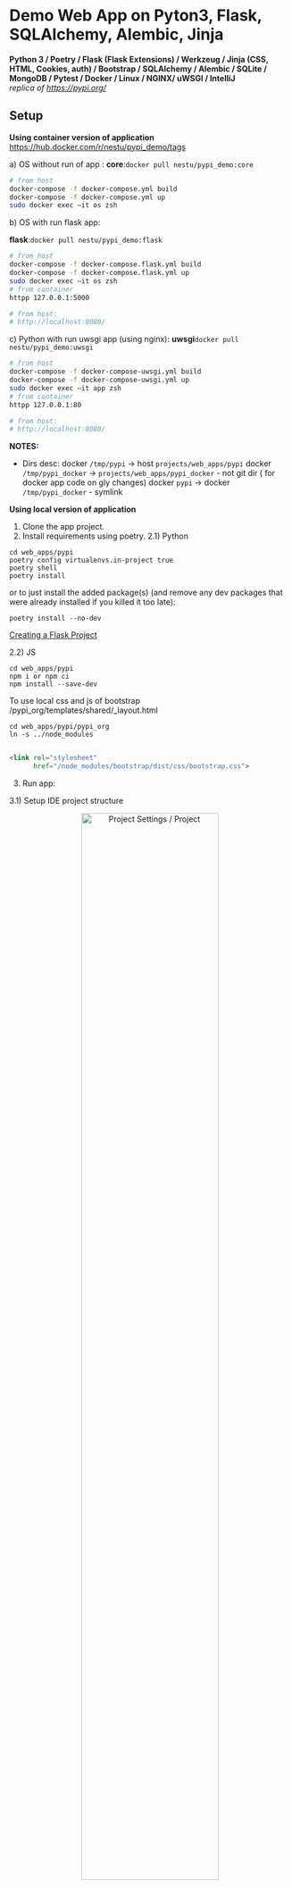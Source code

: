 # Demo Web App on Pyton3, Flask, SQLAlchemy, Alembic, Jinja

**Python 3 / Poetry / Flask (Flask Extensions) / Werkzeug / Jinja (CSS, HTML, Cookies, auth) / Bootstrap / SQLAlchemy / Alembic / SQLite / MongoDB / Pytest / Docker / Linux / NGINX/ uWSGI / IntelliJ** \
*replica of https://pypi.org/*

## Setup

**Using container version of application**
https://hub.docker.com/r/nestu/pypi_demo/tags

a) OS without run of app :
**core**:`docker pull nestu/pypi_demo:core`
```sh
# from host
docker-compose -f docker-compose.yml build
docker-compose -f docker-compose.yml up
sudo docker exec –it os zsh
```

b) OS with run flask app:

**flask**:`docker pull nestu/pypi_demo:flask`
```sh
# from host
docker-compose -f docker-compose.flask.yml build
docker-compose -f docker-compose.flask.yml up
sudo docker exec –it os zsh
# from container
httpp 127.0.0.1:5000

# from host:
# http://localhost:8080/
```

c) Python with run uwsgi app (using nginx):
**uwsgi**`docker pull nestu/pypi_demo:uwsgi`
```sh
# from host
docker-compose -f docker-compose-uwsgi.yml build
docker-compose -f docker-compose-uwsgi.yml up
sudo docker exec –it app zsh
# from container
httpp 127.0.0.1:80

# from host:
# http://localhost:8080/
```

**NOTES:**
- Dirs desc:
docker `/tmp/pypi` -> host `projects/web_apps/pypi`
docker `/tmp/pypi_docker` -> `projects/web_apps/pypi_docker` - not git dir (
   for docker app code on gly changes)
docker `pypi` -> docker `/tmp/pypi_docker` - symlink

**Using local version of application**

1) Clone the app project.
3) Install requirements using poetry. 2.1) Python

```shell
cd web_apps/pypi
poetry config virtualenvs.in-project true
poetry shell
poetry install
```

or to just install the added package(s) (and remove any dev packages that were
already installed if you killed it too late):

```
poetry install --no-dev
```

[Creating a Flask Project](https://www.jetbrains.com/help/pycharm/creating-flask-project.html)

2.2) JS

```shell
cd web_apps/pypi
npm i or npm ci
npm install --save-dev
```

To use local css and js of bootstrap /pypi_org/templates/shared/_layout.html

```shell
cd web_apps/pypi/pypi_org
ln -s ../node_modules
```

```html

<link rel="stylesheet"
      href="/node_modules/bootstrap/dist/css/bootstrap.css">
```

3) Run app:

3.1) Setup IDE project structure
<p align="center">
<img src="assets/pr-1.png" alt="Project Settings / Project" width="70%">
<img src="assets/pr-2.png" alt="Project Settings / Modules tree" width="70%">
<img src="assets/pr-3.png" alt="Project Settings / Modules env" width="70%">
<img src="assets/pr-4.png" alt="Project Settings / Modules tree" width="70%">
<img src="assets/pr-5.png" alt="Project Settings / Modules env" width="70%">
<img src="assets/pr-6.png" alt="Platform Settings / SDKs" width="70%">
</p>

3.2) Run app via command interface:
`cd <project_dir>`
`scripts/run_app.sh`

3.3) Run app via IDE in debug mode:

**NOTE:**
Need plugin for IDE:
[EnvFile](https://plugins.jetbrains.com/plugin/7861-envfile)
<p align="center">
<img src="assets/ide-1.png" alt="EnvFile plugin for IDE" width="70%">
</p>

a) Flask module
<p align="center">
<img src="assets/ide-2.png" alt="Flask module" width="70%">
</p>

b) Python script app.py
<p align="center">
<img src="assets/ide-3.png" alt="Python script" width="70%">
</p>

c) Flask framework \
[Run/Debug Configuration: Flask Server](https://www.jetbrains.com/help/pycharm/run-debug-configuration-flask-server.html)

<p align="center">
<img src="assets/ide-4.png" alt="Flask framework" width="70%">
</p>

4) Run scripts:

```sh
cd projects/web_apps/pypi
./scripts/run_app.sh
./scripts/run_data_insert.sh
...
```

5) DB

```sh
sudo yum install python3-devel mysql-devel
```

6) Alembic:

```sh
cd web_apps/pypi/
alembic init migrations/alembic
sudo dnf install -y python3-alembic
alembic current
# make model changes
# https://alembic.sqlalchemy.org/en/latest/autogenerate.html
alembic revision --autogenerate -m "Added last_updated column to Package cls"
# manual
alembic revision -m "new migration"

alembic upgrade head
alembic downgrade base
```

Alternative for `alembic upgrade head`:

```Python
# or https://alembic.sqlalchemy.org/en/latest/api/commands.html
from alembic.config import Config
from alembic import command

alembic_cfg = Config("/pypi_org/alembic.ini")
command.upgrade(alembic_cfg, "head")
```

7) Run app inside of docker container:
   7.1) Install docker:

```sh
# a) https://docs.docker.com/engine/install/
# e.g. https://docs.docker.com/engine/install/fedora/
sudo dnf config-manager --add-repo https://download.docker.com/linux/fedora/docker-ce.repo
sudo dnf install docker-ce docker-ce-cli containerd.io

# b) https://docs.docker.com/engine/install/linux-postinstall/
sudo groupadd docker
sudo usermod -aG docker $USER
newgrp docker
sudo systemctl enable docker.service
sudo systemctl enable containerd.service
# if err `connect EACCES /var/run/docker.sock`
sudo chmod o+rw /var/run/docker.sock

sudo systemctl start docker.service
sudo netstat -lntp | grep dockerd
```

7.2) Install docker-compose:

```sh
# https://docs.docker.com/compose/install/
# https://developer.fedoraproject.org/tools/docker/compose.html
# https://computingforgeeks.com/install-and-use-docker-compose-on-fedora/
```

7.3) Enable Command-line completion for docker:

```sh
#https://docs.docker.com/compose/completion/
# With oh-my-zsh shell
kate ~/.zshrc
# add to plugins=(... docker docker-compose)
source ~/.zshrc
```

7.4) Install GUI-For-Docker:

```sh
# https://appfleet.com/blog/top-gui-for-docker/
# e.g. https://dockstation.io/
# or use IDE plugins
# or https://github.com/jesseduffield/lazydocker#usage
```

7.5) Dockerfile or Docker Compose desc:
_Use long term support Ubuntu image: https://wiki.ubuntu.com/Releases_

**Dockerfile**

```yml
# https://runnable.com/docker/python/dockerize-your-flask-application
# https://docs.docker.com/develop/develop-images/dockerfile_best-practices/
# https://runnable.com/docker/python/dockerize-your-flask-application
# https://www.digitalocean.com/community/tutorials/how-to-build-and-deploy-a-flask-application-using-docker-on-ubuntu-18-04#step-2-setting-up-docker
```

**Docker compose**

```sh
# https://runnable.com/docker/python/docker-compose-with-flask-apps
# https://docs.docker.com/compose/gettingstarted/
# https://www.tutorialworks.com/why-containers-stop/#what-if-my-docker-container-dies-immediately
tty=True
docker-compose -f docker-compose.yml build
docker-compose -f docker-compose.yml up
# to use increments
docker-compose -f docker-compose-new.yml build
docker-compose -f docker-compose-new.yml build --no-cache
docker-compose -f docker-compose-new.yml up
```

7.6) Connect to docker:

```sh
# https://phoenixnap.com/kb/how-to-ssh-into-docker-container
sudo docker exec –it os zsh
sudo docker attach os
```

7.7) Push / pull docker image:

```sh
docker logout
docker login --username=yourhubusername --email=youremail@company.com
docker images

# docker-compose.yml
docker image tag pypi_os:latest nestu/pypi_demo:os
REPOSITORY        TAG       IMAGE ID       CREATED          SIZE
nestu/pypi_demo   core      54f70da6fd51   15 minutes ago   968MB

docker image push nestu/pypi_demo:os

docker run --rm nestu/pypi_demo:os
docker pull nestu/pypi_demo:os
```

7.8) Non root user:
https://code.visualstudio.com/remote/advancedcontainers/add-nonroot-user
https://www.digitalocean.com/community/tutorials/how-to-share-data-between-the-docker-container-and-the-host
https://stackoverflow.com/questions/27701930/how-to-add-users-to-docker-container

7.9) Restart policy:
```
docker update --restart=no ba758b878e7c
```

## Tips

1) Show project structure: \
   `tree -I .env`
2) Export requirements: \
   `poetry export -f requirements.txt --output requirements.txt --without-hashes`
3) IDE tab hack for html code:

    ```html
    div.container>div.row>div.col-md-4*3
    ```

   to

    ```html
    
    <div class="container">
        <div class="row">
            <div class="col-md-4"></div>
            <div class="col-md-4"></div>
            <div class="col-md-4"></div>
        </div>
    </div>```

4) **Errors:** \
   a) sqlite3.ProgrammingError in IDE debug mode
    ```
    sqlite3.ProgrammingError: SQLite objects created in a thread can only be used in that same thread. The object was created in thread id 9744 and this is thread id 12712.
    ```

   **Fix:** Play w/ `Allow parallel run` option for debug run config.

5) **IDE:**\

- debug flask, alembic and rest of the modules using python module with
  parameters;

6) **APP:**\

- In case flask app is executed in debug mode, then adding new model cls will
  automatically reflect the changes to DB without involving alembic migration
  revision.

7) **Utils:**\
   [appmap](https://plugins.jetbrains.com/plugin/16701-appmap) \
   AppMap is a free and open source visualization tool that allows you to see
   how your software works as it’s running.
   a) [Install AppMap for IDE](https://plugins.jetbrains.com/plugin/16701-appmap)
   \
   b) [Install the AppMap agent for Python](https://appland.com/docs/quickstart/pycharm/step-1)
   \

  ```sh
  npx @appland/appmap install-agent
  ? AppMap is about to be installed. Confirm the details below.
  Project type: poetry
  Project directory: projects/web_apps/pypi
  Git remote: origin    https://github.com/AleksNeStu/projects.git (fetch)
  Python version: 3.10.2
  Python package directory: projects/web_apps/pypi/.venv
  c) [Record AppMaps](https://appland.com/docs/quickstart/pycharm/step-3) \
    - [via tests](https://appland.com/docs/quickstart/pycharm/step-3-tests) \
    - [remote](https://appland.com/docs/quickstart/pycharm/step-3-remote) \
  ```   

## Tech-stack

<p align="center">
<img src="assets/diagram.png" alt="Stairway test">
</p>

> BE

- Python3


- [Jinja](https://github.com/pallets/jinja) \
  Jinja is a fast, expressive, extensible templating engine. Special
  placeholders in the template allow writing code similar to Python syntax.
  Then the template is passed data to render the final document. \
  [Jinja Templates](https://jinja.palletsprojects.com/en/3.0.x/templates/) \
  [jinja cheatsheet](https://devhints.io/jinja)


- [flask](https://github.com/pallets/flask) \
  Flask is a lightweight WSGI web application framework. It is designed to make
  getting started quick and easy, with the ability to scale up to complex
  applications. It began as a simple wrapper around Werkzeug and Jinja and has
  become one of the most popular Python web application frameworks. \
  Flask is better for quick development use cases and is perfect for
  prototyping. It is apt for developing microservices or serverless
  applications. \
  [Flask layout](https://flask.palletsprojects.com/en/2.0.x/tutorial/layout/) \
  [Advanced patterns for views and routing](http://exploreflask.com/en/latest/views.html) \
  `FLASK_DEBUG=1` - auto-reload the flask app when a code change happens
  `FLASK_DEBUG=0` - to debug via IDE instead of seeing stacktrace in browser \
  [Flask 2 time run issue](https://stackoverflow.com/questions/25504149/why-does-running-the-flask-dev-server-run-itself-twice) \
  [flask-mail](https://github.com/mattupstate/flask-mail) \
  [flask-sijax](https://github.com/spantaleev/flask-sijax) \
  [flask-admin](https://github.com/flask-admin/flask-admin) \
  [Flask-AppBuilder](https://github.com/dpgaspar/Flask-AppBuilder) \
  [Flask-Social](https://github.com/mattupstate/flask-social/) \
  [WTForms](https://github.com/wtforms/flask-wtf/) \
  [Flask-MongoEngine](https://github.com/MongoEngine/flask-mongoengine) \
  **API:**
  https://flask-restful.readthedocs.io/en/latest/
  https://flask-restx.readthedocs.io/en/latest/
  https://github.com/zalando/connexion
  [Flask-DebugToolbar](https://flask-debugtoolbar.readthedocs.io/en/latest/) \

- [Werkzeug](https://github.com/pallets/werkzeug) \
  Werkzeug is a comprehensive WSGI web application library. It began as a
  simple collection of various utilities for WSGI applications and has become
  one of the most advanced WSGI utility libraries.


- [sqlalchemy](https://github.com/sqlalchemy/sqlalchemy) \
  SQLAlchemy is the Python SQL toolkit and Object Relational Mapper that gives
  application developers the full power and flexibility of SQL. SQLAlchemy
  provides a full suite of well known enterprise-level persistence patterns,
  designed for efficient and high-performing database access, adapted into a
  simple and Pythonic domain language. \
  [SQLAlchemy Docs](https://docs.sqlalchemy.org/en/14/) \
  [Key Features of SQLAlchemy](https://www.sqlalchemy.org/features.html) \
  [Engine, Connection, Session](https://stackoverflow.com/questions/34322471/sqlalchemy-engine-connection-and-session-difference) \
  [sqlacodegen](https://github.com/agronholm/sqlacodegen) \
  This is a tool that reads the structure of an existing database and generates
  the appropriate SQLAlchemy model code, using the declarative style if
  possible. \
-
<p align="center">
<img src="assets/orm_core.png" alt="ORM and Core">
</p>

[Engine Configuration](https://docs.sqlalchemy.org/en/13/core/engines.html)
<p align="center">
<img src="assets/sqla_engine_arch.png" alt="Engine Configuration">
</p>

**ORM queries**
<p align="center">
<img src="assets/sql-1.png" alt="ORM queries" width="90%">
</p>

- Linux


- [Nginx / uWSGI]()

  <p>uWSGI is a software application that "aims at developing a full stack for building hosting services".[3] It is named after the Web Server Gateway Interface (WSGI), which was the first plugin supported by the project.[3]\
  <p>uwsgi (all lowercase) is the native binary protocol that uWSGI uses to communicate with other servers.[4] \
  <p> uWSGI is often used for serving Python web applications in conjunction with web servers such as Cherokee and Nginx, which offer direct support for uWSGI's native uwsgi protocol.[5] For example, data may flow like this: HTTP client ↔ Nginx ↔ uWSGI ↔ Python app.\
  <p> Nginx is a web server that can also be used as a reverse proxy, load balancer, mail proxy and HTTP cache.\
  [Deploy Flask app in Nginx using uWSGI — with architectural explanation](https://medium.com/@yekabotep/deploy-flask-app-in-nginx-using-uwsgi-with-architectural-explanation-2e24a41c030a)
  [How To Serve Flask Applications with uWSGI and Nginx on Ubuntu](https://www.digitalocean.com/community/tutorials/how-to-serve-flask-applications-with-uswgi-and-nginx-on-ubuntu-18-04) \
  [Developing a Flask API in a Docker container with uWSGI and NGINX](https://gabimelo.medium.com/developing-a-flask-api-in-a-docker-container-with-uwsgi-and-nginx-e089e43ed90e) \
  

  <p align="center">
        <img src="assets/uwsgi.jpeg" alt="uWSGI" width="90%">
  </p>

> FE

- [HTML/CSS]()

- [Cookies](https://developer.chrome.com/docs/devtools/storage/cookies/) \


- [Bootstrap](https://github.com/twbs/bootstrap) \
  Sleek, intuitive, and powerful front-end framework for faster and easier web
  development. \
  Quickly design and customize responsive mobile-first sites with Bootstrap,
  the world’s most popular front-end open source toolkit, featuring Sass
  variables and mixins, responsive grid system, extensive prebuilt components,
  and powerful JavaScript plugins. \
  [Get Bootstrap](https://getbootstrap.com/docs/5.1/getting-started/download/) \
  [Buttons](https://getbootstrap.com/docs/4.0/components/buttons/) \

  **Alternatives:**
    - https://github.com/semantic-org/semantic-ui
    -


- [JS]
    - [jQuery](https://jquery.com/) \
      jQuery is a fast, small, and feature-rich JavaScript library. It makes
      things like HTML document traversal and manipulation, event handling,
      animation, and Ajax much simpler with an easy-to-use API that works
      across a multitude of browsers. With a combination of versatility and
      extensibility, jQuery has changed the way that millions of people write
      JavaScript. \

    - [popper](https://popper.js.org/) \
      Popper.js is a positioning engine, its purpose is to calculate the
      position of an element to make it possible to position it near a given
      reference element. \
      Popper.js has zero dependencies. No jQuery, no LoDash, nothing. It's used
      by big companies like Twitter in Bootstrap v4, Microsoft in WebClipper
      and Atlassian in AtlasKit. \
      Some of the key points are:
        - Position elements keeping them in their original DOM context (doesn't
          mess with your DOM!);
        - Allows to export the computed information to integrate with React and
          other view libraries;
        - Supports Shadow DOM elements;
        - Completely customizable thanks to the modifiers based structure;

    - [Vue.js](https://github.com/vuejs/vue) \
      Vue.js is a progressive, incrementally-adoptable JavaScript framework for
      building UI on the web.

> DB

- [PostgreSQL](https://github.com/postgres/postgres) \
  This directory contains the source code distribution of the PostgreSQL
  database management system. \
  PostgreSQL is an advanced object-relational database management system that
  supports an extended subset of the SQL standard, including transactions,
  foreign keys, subqueries, triggers, user-defined types and functions. This
  distribution also contains C language bindings.


- [Migrations]()
  [alembic](https://github.com/sqlalchemy/alembic) \


- [Query language]()

## Topics

1) Setup and tools
2) Introduction to Flask web framework
3) Creating our first site
4) HTML templates
5) Mapping URLs to methods
6) Bootstrap front-end framework
7) Data access with SQLAlchemy ORM
8) Database migrations with Alembic
9) User input with HTML forms
10) Server and client validation
11) Testing
    [pytest-cov](https://pytest-cov.readthedocs.io/en/latest/) \
    [WebTest](https://docs.pylonsproject.org/projects/webtest/en/latest/) \
    [pytest-clarity](https://github.com/darrenburns/pytest-clarity) \
    [Testing Flask Applications with Pytest](https://testdriven.io/blog/flask-pytest/)
    \
    [Flask-Testing](https://pythonhosted.org/Flask-Testing/) \
12) Deployment
13) MongoDB version
[Install](https://citizix.com/how-to-install-mongodb-5-on-fedora-34-35/) 
```sh
sudo rm -rf /tmp/mongodb-27017.sock
sudo service mongod start
 ```    
[RPM](https://repo.mongodb.org/yum/redhat/8Server/mongodb-org/5.0/x86_64/RPMS/) 
[ORM mongoengine](http://mongoengine.org/)

## Requirements

1) **Python 3.x**
2) **poetry** - Dependency Management for Python.

# Description

<p align="center">
<img src="assets/model-view-controller.png" alt="MVC (Model-View-Controller)">
</p>

**MVC (Model-View-Controller)** is a pattern in software design commonly used
to implement user interfaces, data, and controlling logic. It emphasizes a
separation between the software’s business logic and display. This "separation
of concerns" provides for a better division of labor and improved maintenance.\

**Building Blocks of Flask**

1) **Routes:** Map URL patterns to views app.route maps URLs to views with a
   unique url pattern, optional HTTP verb, and route data.


2) **Controllers (View methods):** Process request


3) **Views (Templates):** Dynamic HTML Data passed to templates are keyword
   arguments. Can include data and methods.


4) **Models:** Data and behavior passed to view


5) **Static content:** Rich support for cached assets

   Static files will automatically be served from /static/...


6) **Configuration:** Dev, test, prod configs

